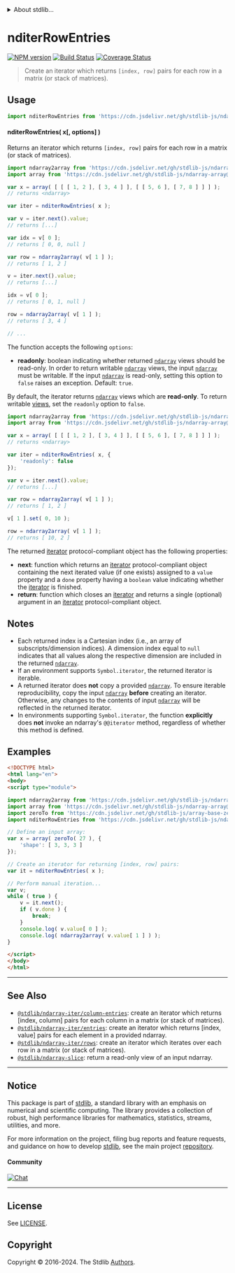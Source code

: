 <!--

@license Apache-2.0

Copyright (c) 2023 The Stdlib Authors.

Licensed under the Apache License, Version 2.0 (the "License");
you may not use this file except in compliance with the License.
You may obtain a copy of the License at

   http://www.apache.org/licenses/LICENSE-2.0

Unless required by applicable law or agreed to in writing, software
distributed under the License is distributed on an "AS IS" BASIS,
WITHOUT WARRANTIES OR CONDITIONS OF ANY KIND, either express or implied.
See the License for the specific language governing permissions and
limitations under the License.

-->


<details>
  <summary>
    About stdlib...
  </summary>
  <p>We believe in a future in which the web is a preferred environment for numerical computation. To help realize this future, we've built stdlib. stdlib is a standard library, with an emphasis on numerical and scientific computation, written in JavaScript (and C) for execution in browsers and in Node.js.</p>
  <p>The library is fully decomposable, being architected in such a way that you can swap out and mix and match APIs and functionality to cater to your exact preferences and use cases.</p>
  <p>When you use stdlib, you can be absolutely certain that you are using the most thorough, rigorous, well-written, studied, documented, tested, measured, and high-quality code out there.</p>
  <p>To join us in bringing numerical computing to the web, get started by checking us out on <a href="https://github.com/stdlib-js/stdlib">GitHub</a>, and please consider <a href="https://opencollective.com/stdlib">financially supporting stdlib</a>. We greatly appreciate your continued support!</p>
</details>

# nditerRowEntries

[![NPM version][npm-image]][npm-url] [![Build Status][test-image]][test-url] [![Coverage Status][coverage-image]][coverage-url] <!-- [![dependencies][dependencies-image]][dependencies-url] -->

> Create an iterator which returns `[index, row]` pairs for each row in a matrix (or stack of matrices).

<!-- Section to include introductory text. Make sure to keep an empty line after the intro `section` element and another before the `/section` close. -->

<section class="intro">

</section>

<!-- /.intro -->

<!-- Package usage documentation. -->



<section class="usage">

## Usage

```javascript
import nditerRowEntries from 'https://cdn.jsdelivr.net/gh/stdlib-js/ndarray-iter-row-entries@v0.2.1-esm/index.mjs';
```

#### nditerRowEntries( x\[, options] )

Returns an iterator which returns `[index, row]` pairs for each row in a matrix (or stack of matrices).

```javascript
import ndarray2array from 'https://cdn.jsdelivr.net/gh/stdlib-js/ndarray-to-array@esm/index.mjs';
import array from 'https://cdn.jsdelivr.net/gh/stdlib-js/ndarray-array@esm/index.mjs';

var x = array( [ [ [ 1, 2 ], [ 3, 4 ] ], [ [ 5, 6 ], [ 7, 8 ] ] ] );
// returns <ndarray>

var iter = nditerRowEntries( x );

var v = iter.next().value;
// returns [...]

var idx = v[ 0 ];
// returns [ 0, 0, null ]

var row = ndarray2array( v[ 1 ] );
// returns [ 1, 2 ]

v = iter.next().value;
// returns [...]

idx = v[ 0 ];
// returns [ 0, 1, null ]

row = ndarray2array( v[ 1 ] );
// returns [ 3, 4 ]

// ...
```

The function accepts the following `options`:

-   **readonly**: boolean indicating whether returned [`ndarray`][@stdlib/ndarray/ctor] views should be read-only. In order to return writable [`ndarray`][@stdlib/ndarray/ctor] views, the input [`ndarray`][@stdlib/ndarray/ctor] must be writable. If the input [`ndarray`][@stdlib/ndarray/ctor] is read-only, setting this option to `false` raises an exception. Default: `true`.

By default, the iterator returns [`ndarray`][@stdlib/ndarray/ctor] views which are **read-only**. To return writable [views][@stdlib/ndarray/slice], set the `readonly` option to `false`.

```javascript
import ndarray2array from 'https://cdn.jsdelivr.net/gh/stdlib-js/ndarray-to-array@esm/index.mjs';
import array from 'https://cdn.jsdelivr.net/gh/stdlib-js/ndarray-array@esm/index.mjs';

var x = array( [ [ [ 1, 2 ], [ 3, 4 ] ], [ [ 5, 6 ], [ 7, 8 ] ] ] );
// returns <ndarray>

var iter = nditerRowEntries( x, {
    'readonly': false
});

var v = iter.next().value;
// returns [...]

var row = ndarray2array( v[ 1 ] );
// returns [ 1, 2 ]

v[ 1 ].set( 0, 10 );

row = ndarray2array( v[ 1 ] );
// returns [ 10, 2 ]
```

The returned [iterator][mdn-iterator-protocol] protocol-compliant object has the following properties:

-   **next**: function which returns an [iterator][mdn-iterator-protocol] protocol-compliant object containing the next iterated value (if one exists) assigned to a `value` property and a `done` property having a `boolean` value indicating whether the [iterator][mdn-iterator-protocol] is finished.
-   **return**: function which closes an [iterator][mdn-iterator-protocol] and returns a single (optional) argument in an [iterator][mdn-iterator-protocol] protocol-compliant object.

</section>

<!-- /.usage -->

<!-- Package usage notes. Make sure to keep an empty line after the `section` element and another before the `/section` close. -->

<section class="notes">

## Notes

-   Each returned index is a Cartesian index (i.e., an array of subscripts/dimension indices). A dimension index equal to `null` indicates that all values along the respective dimension are included in the returned [`ndarray`][@stdlib/ndarray/ctor].
-   If an environment supports `Symbol.iterator`, the returned iterator is iterable.
-   A returned iterator does **not** copy a provided [`ndarray`][@stdlib/ndarray/ctor]. To ensure iterable reproducibility, copy the input [`ndarray`][@stdlib/ndarray/ctor] **before** creating an iterator. Otherwise, any changes to the contents of input [`ndarray`][@stdlib/ndarray/ctor] will be reflected in the returned iterator.
-   In environments supporting `Symbol.iterator`, the function **explicitly** does **not** invoke an ndarray's `@@iterator` method, regardless of whether this method is defined.

</section>

<!-- /.notes -->

<!-- Package usage examples. -->

<section class="examples">

## Examples

<!-- eslint no-undef: "error" -->

```html
<!DOCTYPE html>
<html lang="en">
<body>
<script type="module">

import ndarray2array from 'https://cdn.jsdelivr.net/gh/stdlib-js/ndarray-to-array@esm/index.mjs';
import array from 'https://cdn.jsdelivr.net/gh/stdlib-js/ndarray-array@esm/index.mjs';
import zeroTo from 'https://cdn.jsdelivr.net/gh/stdlib-js/array-base-zero-to@esm/index.mjs';
import nditerRowEntries from 'https://cdn.jsdelivr.net/gh/stdlib-js/ndarray-iter-row-entries@v0.2.1-esm/index.mjs';

// Define an input array:
var x = array( zeroTo( 27 ), {
    'shape': [ 3, 3, 3 ]
});

// Create an iterator for returning [index, row] pairs:
var it = nditerRowEntries( x );

// Perform manual iteration...
var v;
while ( true ) {
    v = it.next();
    if ( v.done ) {
        break;
    }
    console.log( v.value[ 0 ] );
    console.log( ndarray2array( v.value[ 1 ] ) );
}

</script>
</body>
</html>
```

</section>

<!-- /.examples -->

<!-- Section to include cited references. If references are included, add a horizontal rule *before* the section. Make sure to keep an empty line after the `section` element and another before the `/section` close. -->

<section class="references">

</section>

<!-- /.references -->

<!-- Section for related `stdlib` packages. Do not manually edit this section, as it is automatically populated. -->

<section class="related">

* * *

## See Also

-   <span class="package-name">[`@stdlib/ndarray-iter/column-entries`][@stdlib/ndarray/iter/column-entries]</span><span class="delimiter">: </span><span class="description">create an iterator which returns \[index, column] pairs for each column in a matrix (or stack of matrices).</span>
-   <span class="package-name">[`@stdlib/ndarray-iter/entries`][@stdlib/ndarray/iter/entries]</span><span class="delimiter">: </span><span class="description">create an iterator which returns \[index, value] pairs for each element in a provided ndarray.</span>
-   <span class="package-name">[`@stdlib/ndarray-iter/rows`][@stdlib/ndarray/iter/rows]</span><span class="delimiter">: </span><span class="description">create an iterator which iterates over each row in a matrix (or stack of matrices).</span>
-   <span class="package-name">[`@stdlib/ndarray-slice`][@stdlib/ndarray/slice]</span><span class="delimiter">: </span><span class="description">return a read-only view of an input ndarray.</span>

</section>

<!-- /.related -->

<!-- Section for all links. Make sure to keep an empty line after the `section` element and another before the `/section` close. -->


<section class="main-repo" >

* * *

## Notice

This package is part of [stdlib][stdlib], a standard library with an emphasis on numerical and scientific computing. The library provides a collection of robust, high performance libraries for mathematics, statistics, streams, utilities, and more.

For more information on the project, filing bug reports and feature requests, and guidance on how to develop [stdlib][stdlib], see the main project [repository][stdlib].

#### Community

[![Chat][chat-image]][chat-url]

---

## License

See [LICENSE][stdlib-license].


## Copyright

Copyright &copy; 2016-2024. The Stdlib [Authors][stdlib-authors].

</section>

<!-- /.stdlib -->

<!-- Section for all links. Make sure to keep an empty line after the `section` element and another before the `/section` close. -->

<section class="links">

[npm-image]: http://img.shields.io/npm/v/@stdlib/ndarray-iter-row-entries.svg
[npm-url]: https://npmjs.org/package/@stdlib/ndarray-iter-row-entries

[test-image]: https://github.com/stdlib-js/ndarray-iter-row-entries/actions/workflows/test.yml/badge.svg?branch=v0.2.1
[test-url]: https://github.com/stdlib-js/ndarray-iter-row-entries/actions/workflows/test.yml?query=branch:v0.2.1

[coverage-image]: https://img.shields.io/codecov/c/github/stdlib-js/ndarray-iter-row-entries/main.svg
[coverage-url]: https://codecov.io/github/stdlib-js/ndarray-iter-row-entries?branch=main

<!--

[dependencies-image]: https://img.shields.io/david/stdlib-js/ndarray-iter-row-entries.svg
[dependencies-url]: https://david-dm.org/stdlib-js/ndarray-iter-row-entries/main

-->

[chat-image]: https://img.shields.io/gitter/room/stdlib-js/stdlib.svg
[chat-url]: https://app.gitter.im/#/room/#stdlib-js_stdlib:gitter.im

[stdlib]: https://github.com/stdlib-js/stdlib

[stdlib-authors]: https://github.com/stdlib-js/stdlib/graphs/contributors

[umd]: https://github.com/umdjs/umd
[es-module]: https://developer.mozilla.org/en-US/docs/Web/JavaScript/Guide/Modules

[deno-url]: https://github.com/stdlib-js/ndarray-iter-row-entries/tree/deno
[deno-readme]: https://github.com/stdlib-js/ndarray-iter-row-entries/blob/deno/README.md
[umd-url]: https://github.com/stdlib-js/ndarray-iter-row-entries/tree/umd
[umd-readme]: https://github.com/stdlib-js/ndarray-iter-row-entries/blob/umd/README.md
[esm-url]: https://github.com/stdlib-js/ndarray-iter-row-entries/tree/esm
[esm-readme]: https://github.com/stdlib-js/ndarray-iter-row-entries/blob/esm/README.md
[branches-url]: https://github.com/stdlib-js/ndarray-iter-row-entries/blob/main/branches.md

[stdlib-license]: https://raw.githubusercontent.com/stdlib-js/ndarray-iter-row-entries/main/LICENSE

[mdn-iterator-protocol]: https://developer.mozilla.org/en-US/docs/Web/JavaScript/Reference/Iteration_protocols#The_iterator_protocol

[@stdlib/ndarray/ctor]: https://github.com/stdlib-js/ndarray-ctor/tree/esm

[@stdlib/ndarray/slice]: https://github.com/stdlib-js/ndarray-slice/tree/esm

<!-- <related-links> -->

[@stdlib/ndarray/iter/column-entries]: https://github.com/stdlib-js/ndarray-iter-column-entries/tree/esm

[@stdlib/ndarray/iter/entries]: https://github.com/stdlib-js/ndarray-iter-entries/tree/esm

[@stdlib/ndarray/iter/rows]: https://github.com/stdlib-js/ndarray-iter-rows/tree/esm

<!-- </related-links> -->

</section>

<!-- /.links -->
